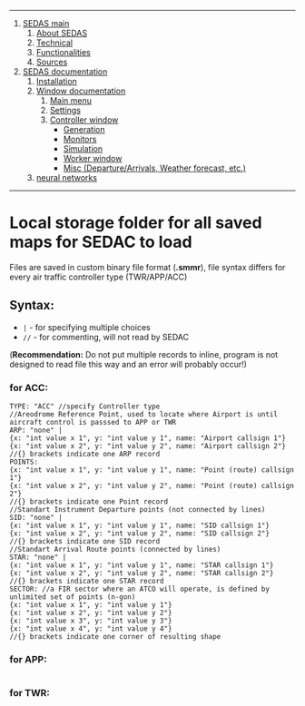 <!--header of the doc file-->
<hr>

1. [SEDAS main](/README.md)
    1. [About SEDAS](/README.md#about)
    2. [Technical](/README.md#technical)
    3. [Functionalities](/README.md#funcs)
    4. [Sources](/doc/sources/readme.md)
2. [SEDAS documentation](/doc/wiki/)
    1. [Installation](/doc/wiki/installation.md)
    2. [Window documentation](/doc/wiki/windows/)
        1. [Main menu](/doc/wiki/windows/settings.md)
        2. [Settings](/doc/wiki/windows/settings.md)
        3. [Controller window](/doc/wiki/windows/controller.md)
            - [Generation]()
            - [Monitors]()
            - [Simulation]()
            - [Worker window]()
            - [Misc (Departure/Arrivals, Weather forecast, etc.)]()
    3. [neural networks]()

<hr>

<!--main content of doc file-->
# Local storage folder for all saved maps for SEDAC to load
Files are saved in custom binary file format (**.smmr**), file syntax differs for every air traffic controller type (TWR/APP/ACC)

## Syntax:
- `|` - for specifying multiple choices
- `//` - for commenting, will not read by SEDAC

(**Recommendation:** Do not put multiple records to inline, program is not designed to read file this way and an error will probably occur!)

### for ACC:

```
TYPE: "ACC" //specify Controller type
//Areodrome Reference Point, used to locate where Airport is until aircraft control is passsed to APP or TWR
ARP: "none" |
{x: "int value x 1", y: "int value y 1", name: "Airport callsign 1"}
{x: "int value x 2", y: "int value y 2", name: "Airport callsign 2"}
//{} brackets indicate one ARP record
POINTS: 
{x: "int value x 1", y: "int value y 1", name: "Point (route) callsign 1"}
{x: "int value x 2", y: "int value y 2", name: "Point (route) callsign 2"}
//{} brackets indicate one Point record
//Standart Instrument Departure points (not connected by lines)
SID: "none" |
{x: "int value x 1", y: "int value y 1", name: "SID callsign 1"}
{x: "int value x 2", y: "int value y 2", name: "SID callsign 2"}
//{} brackets indicate one SID record
//Standart Arrival Route points (connected by lines)
STAR: "none" |
{x: "int value x 1", y: "int value y 1", name: "STAR callsign 1"}
{x: "int value x 2", y: "int value y 2", name: "STAR callsign 2"}
//{} brackets indicate one STAR record
SECTOR: //a FIR sector where an ATCO will operate, is defined by unlimited set of points (n-gon)
{x: "int value x 1", y: "int value y 1"}
{x: "int value x 2", y: "int value y 2"}
{x: "int value x 3", y: "int value y 3"}
{x: "int value x 4", y: "int value y 4"}
//{} brackets indicate one corner of resulting shape
```

### for APP:

```
```

### for TWR:

```
```

